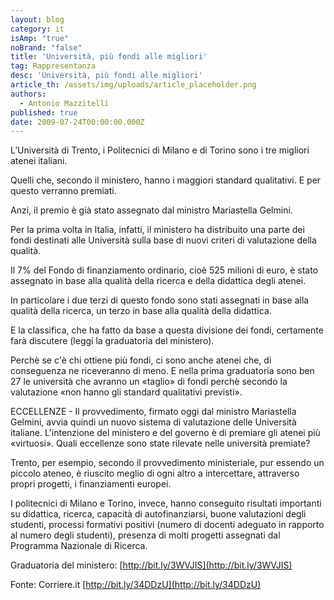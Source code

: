 ```yaml
---
layout: blog
category: it
isAmp: "true"
noBrand: "false"
title: 'Università, più fondi alle migliori'
tag: Rappresentanza
desc: 'Università, più fondi alle migliori'
article_th: /assets/img/uploads/article_placeholder.png
authors:
  - Antonio Mazzitelli
published: true
date: 2009-07-24T00:00:00.000Z
---
```


L’Università di Trento, i Politecnici di Milano e di Torino sono i tre migliori atenei italiani.

Quelli che, secondo il ministero, hanno i maggiori standard qualitativi. E per questo verranno premiati.

Anzi, il premio è già stato assegnato dal ministro Mariastella Gelmini.

Per la prima volta in Italia, infatti, il ministero ha distribuito una parte dei fondi destinati alle Università sulla base di nuovi criteri di valutazione della qualità.

Il 7% del Fondo di finanziamento ordinario, cioè 525 milioni di euro, è stato assegnato in base alla qualità della ricerca e della didattica degli atenei.

In particolare i due terzi di questo fondo sono stati assegnati in base alla qualità della ricerca, un terzo in base alla qualità della didattica.

E la classifica, che ha fatto da base a questa divisione dei fondi, certamente farà discutere (leggi la graduatoria del ministero).

Perchè se c'è chi ottiene più fondi, ci sono anche atenei che, di conseguenza ne riceveranno di meno. E nella prima graduatoria sono ben 27 le università che avranno un «taglio» di fondi perchè secondo la valutazione «non hanno gli standard qualitativi previsti».

ECCELLENZE - Il provvedimento, firmato oggi dal ministro Mariastella Gelmini, avvia quindi un nuovo sistema di valutazione delle Università italiane. L'intenzione del ministero e del governo è di premiare gli atenei più «virtuosi». Quali eccellenze sono state rilevate nelle università premiate?

Trento, per esempio, secondo il provvedimento ministeriale, pur essendo un piccolo ateneo, è riuscito meglio di ogni altro a intercettare, attraverso propri progetti, i finanziamenti europei.

I politecnici di Milano e Torino, invece, hanno conseguito risultati importanti su didattica, ricerca, capacità di autofinanziarsi, buone valutazioni degli studenti, processi formativi positivi (numero di docenti adeguato in rapporto al numero degli studenti), presenza di molti progetti assegnati dal Programma Nazionale di Ricerca.

Graduatoria del ministero: [http://bit.ly/3WVJIS](http://bit.ly/3WVJIS)

Fonte: Corriere.it [http://bit.ly/34DDzU](http://bit.ly/34DDzU)
